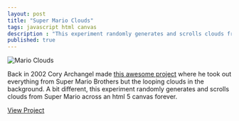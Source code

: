 ```yaml
---
layout: post
title: "Super Mario Clouds"
tags: javascript html canvas
description : "This experiment randomly generates and scrolls clouds from Super Mario across an html 5 canvas forever"
published: true
---
```


![Mario Clouds]({{site.data.s3.blog}}arcangel-super-mario-clouds.gif)

Back in 2002 Cory Archangel made [this awesome project](http://www.coryarcangel.com/things-i-made/supermarioclouds/) where he took out everything from Super Mario Brothers but the looping clouds in the background. A bit different, this experiment randomly generates and scrolls clouds from Super Mario across an html 5 canvas forever.

[View Project]({{site.data.s3.demo}}mario-clouds/)